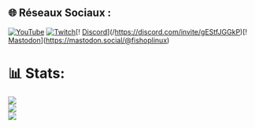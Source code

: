 
## 🌐 Réseaux Sociaux :
[![YouTube](https://img.shields.io/badge/YouTube-%23FF0000.svg?logo=YouTube&logoColor=white)](https://youtube.com/@fishop_linux) [![Twitch](https://img.shields.io/badge/Twitch-%239146FF.svg?logo=Twitch&logoColor=white)](https://twitch.tv/fishoplinux)[! [Discord](https://img.shields.io/badge/Discord-%237289DA.svg?logo=discord&logoColor=white)](/https://discord.com/invite/gEStfJGGkP)[! [Mastodon](https://img.shields.io/badge/Mastodon-%232B90D9.svg?logo=Mastodon&logoColor=white)](https://mastodon.social/@fishoplinux) 
# 📊 Stats:
![](https://github-readme-stats.vercel.app/api?username=fishoplinux&theme=dark&hide_border=false&include_all_commits=false&count_private=false)<br/>
![](https://github-readme-streak-stats.herokuapp.com/?user=fishoplinux&theme=dark&hide_border=false)<br/>
![](https://github-readme-stats.vercel.app/api/top-langs/?username=fishoplinux&theme=dark&hide_border=false&include_all_commits=false&count_private=false&layout=compact)
